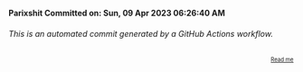 **Parixshit Committed on: Sun, 09 Apr 2023 06:26:40 AM** <!-- 53eab994-e5c1-4796-8574-6b662c74e6b0 -->

###### This is an automated commit generated by a GitHub Actions workflow.

<div align="right"><sub><sup><a href="https://github.com/Parixshit/AutoCommit.git">Read me</a></sup></sub></div>
